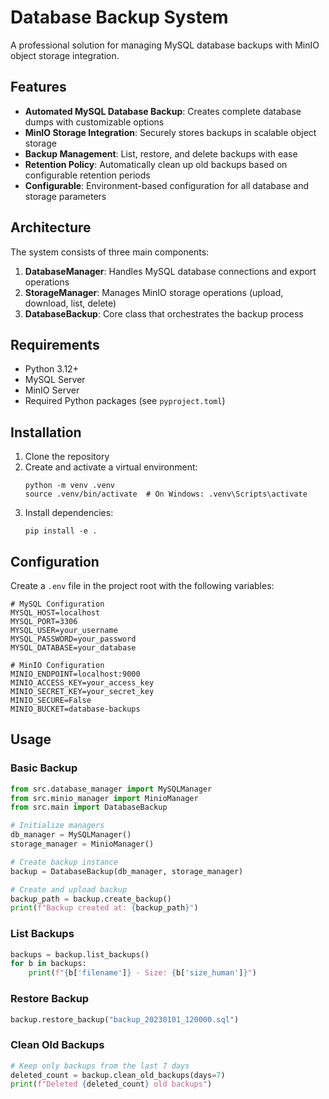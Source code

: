 # Database Backup System

A professional solution for managing MySQL database backups with MinIO object storage integration.

## Features

- **Automated MySQL Database Backup**: Creates complete database dumps with customizable options
- **MinIO Storage Integration**: Securely stores backups in scalable object storage
- **Backup Management**: List, restore, and delete backups with ease
- **Retention Policy**: Automatically clean up old backups based on configurable retention periods
- **Configurable**: Environment-based configuration for all database and storage parameters

## Architecture

The system consists of three main components:

1. **DatabaseManager**: Handles MySQL database connections and export operations
2. **StorageManager**: Manages MinIO storage operations (upload, download, list, delete)
3. **DatabaseBackup**: Core class that orchestrates the backup process

## Requirements

- Python 3.12+
- MySQL Server
- MinIO Server
- Required Python packages (see `pyproject.toml`)

## Installation

1. Clone the repository
2. Create and activate a virtual environment:
   ```
   python -m venv .venv
   source .venv/bin/activate  # On Windows: .venv\Scripts\activate
   ```
3. Install dependencies:
   ```
   pip install -e .
   ```

## Configuration

Create a `.env` file in the project root with the following variables:

```
# MySQL Configuration
MYSQL_HOST=localhost
MYSQL_PORT=3306
MYSQL_USER=your_username
MYSQL_PASSWORD=your_password
MYSQL_DATABASE=your_database

# MinIO Configuration
MINIO_ENDPOINT=localhost:9000
MINIO_ACCESS_KEY=your_access_key
MINIO_SECRET_KEY=your_secret_key
MINIO_SECURE=False
MINIO_BUCKET=database-backups
```

## Usage

### Basic Backup

```python
from src.database_manager import MySQLManager
from src.minio_manager import MinioManager
from src.main import DatabaseBackup

# Initialize managers
db_manager = MySQLManager()
storage_manager = MinioManager()

# Create backup instance
backup = DatabaseBackup(db_manager, storage_manager)

# Create and upload backup
backup_path = backup.create_backup()
print(f"Backup created at: {backup_path}")
```

### List Backups

```python
backups = backup.list_backups()
for b in backups:
    print(f"{b['filename']} - Size: {b['size_human']}")
```

### Restore Backup

```python
backup.restore_backup("backup_20230101_120000.sql")
```

### Clean Old Backups

```python
# Keep only backups from the last 7 days
deleted_count = backup.clean_old_backups(days=7)
print(f"Deleted {deleted_count} old backups")
```

